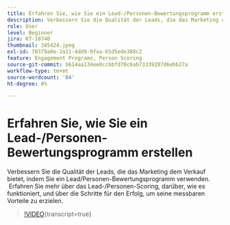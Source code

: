 ```yaml
---
title: Erfahren Sie, wie Sie ein Lead-/Personen-Bewertungsprogramm erstellen
description: Verbessern Sie die Qualität der Leads, die das Marketing dem Verkauf bietet, indem Sie ein Lead/Personen-Bewertungsprogramm verwenden.  Erfahren Sie mehr über das Lead-/Personen-Scoring, darüber, wie es funktioniert, und über die Schritte für den Erfolg, um seine messbaren Vorteile zu erzielen.
role: User
level: Beginner
jira: KT-10740
thumbnail: 345424.jpeg
exl-id: 70379a0e-2a11-4dd9-9faa-65d5ede388c2
feature: Engagement Programs, Person Scoring
source-git-commit: b614aa134ee0ccbbfd70c6ab73339287d6ebb27a
workflow-type: tm+mt
source-wordcount: '84'
ht-degree: 0%

---
```


# Erfahren Sie, wie Sie ein Lead-/Personen-Bewertungsprogramm erstellen

Verbessern Sie die Qualität der Leads, die das Marketing dem Verkauf bietet, indem Sie ein Lead/Personen-Bewertungsprogramm verwenden.  Erfahren Sie mehr über das Lead-/Personen-Scoring, darüber, wie es funktioniert, und über die Schritte für den Erfolg, um seine messbaren Vorteile zu erzielen.

>[!VIDEO](https://video.tv.adobe.com/v/345424/?quality=12&learn=on){transcript=true}
